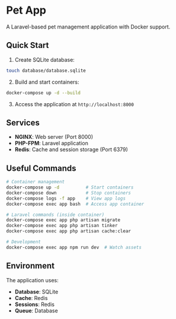 # Pet App

A Laravel-based pet management application with Docker support.

## Quick Start

1. Create SQLite database:
```bash
touch database/database.sqlite
```

2. Build and start containers:
```bash
docker-compose up -d --build
```

3. Access the application at `http://localhost:8000`

## Services

- **NGINX**: Web server (Port 8000)
- **PHP-FPM**: Laravel application 
- **Redis**: Cache and session storage (Port 6379)

## Useful Commands

```bash
# Container management
docker-compose up -d          # Start containers
docker-compose down           # Stop containers
docker-compose logs -f app    # View app logs
docker-compose exec app bash  # Access app container

# Laravel commands (inside container)
docker-compose exec app php artisan migrate
docker-compose exec app php artisan tinker
docker-compose exec app php artisan cache:clear

# Development
docker-compose exec app npm run dev  # Watch assets
```

## Environment

The application uses:
- **Database**: SQLite
- **Cache**: Redis
- **Sessions**: Redis
- **Queue**: Database